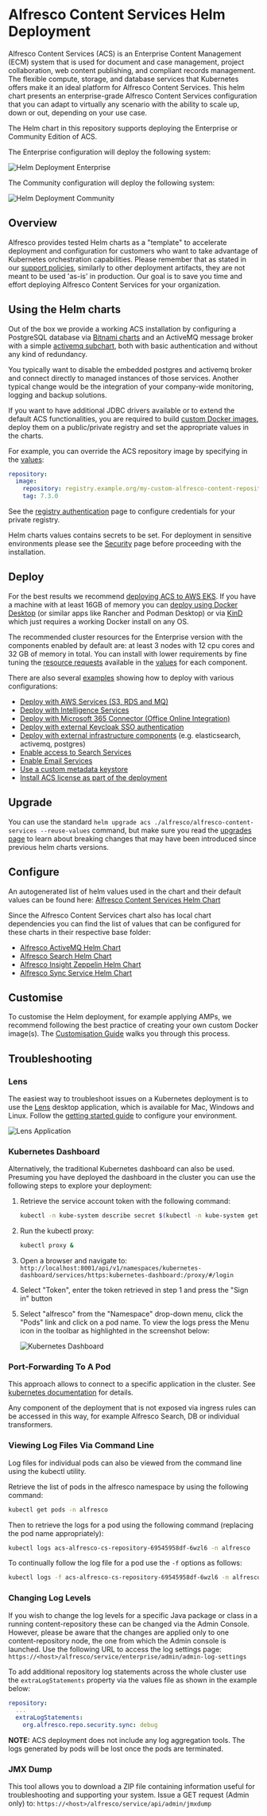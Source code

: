 # Alfresco Content Services Helm Deployment

Alfresco Content Services (ACS) is an Enterprise Content Management (ECM) system that is used for document and case management, project collaboration, web content publishing, and compliant records management.  The flexible compute, storage, and database services that Kubernetes offers make it an ideal platform for Alfresco Content Services. This helm chart presents an enterprise-grade Alfresco Content Services configuration that you can adapt to virtually any scenario with the ability to scale up, down or out, depending on your use case.

The Helm chart in this repository supports deploying the Enterprise or Community Edition of ACS.

The Enterprise configuration will deploy the following system:

![Helm Deployment Enterprise](./diagrams/helm-enterprise.png)

The Community configuration will deploy the following system:

![Helm Deployment Community](./diagrams/helm-community.png)

## Overview

Alfresco provides tested Helm charts as a "template" to accelerate deployment
and configuration for customers who want to take advantage of Kubernetes
orchestration capabilities. Please remember that as stated in our [support
policies](https://docs.alfresco.com/support/latest/policies/deployment/),
similarly to other deployment artifacts, they are not meant to be used 'as-is'
in production. Our goal is to save you time and effort deploying Alfresco
Content Services for your organization.

## Using the Helm charts

Out of the box we provide a working ACS installation by configuring a PostgreSQL
database via [Bitnami charts][bitnami-repo] and an ActiveMQ message broker with
a simple [activemq subchart][activemq-readme], both with basic authentication
and without any kind of redundancy.

[activemq-readme]: ../../helm/alfresco-content-services/charts/activemq/README.md
[bitnami-repo]: https://github.com/bitnami/charts

You typically want to disable the embedded postgres and activemq broker and
connect directly to managed instances of those services. Another typical change
would be the integration of your company-wide monitoring, logging and backup
solutions.

If you want to have additional JDBC drivers available or to extend the default
ACS functionalities, you are required to build [custom Docker
images][docker-customization], deploy them on a public/private registry and set
the appropriate values in the charts.

[docker-customization]: ../docker-compose/examples/customisation-guidelines.md

For example, you can override the ACS repository image by specifying in the
[values](../../helm/alfresco-content-services/README.md):

```yaml
repository:
  image:
    repository: registry.example.org/my-custom-alfresco-content-repository
    tag: 7.3.0
```

See the [registry authentication](registry-authentication.md) page to configure
credentials for your private registry.

Helm charts values contains secrets to be set. For deployment in sensitive
environments please see the [Security](security.md) page before proceeding with
the installation.

## Deploy

For the best results we recommend [deploying ACS to AWS
EKS](./eks-deployment.md). If you have a machine with at least 16GB of memory
you can [deploy using Docker Desktop](./desktop-deployment.md) (or similar apps
like Rancher and Podman Desktop) or via [KinD](kind-deployment.md) which just
requires a working Docker install on any OS.

The recommended cluster resources for the Enterprise version with the components enabled by default are:
at least 3 nodes with 12 cpu cores and 32 GB of memory in total. You can install with lower
requirements by fine tuning the [resource requests](https://kubernetes.io/docs/concepts/configuration/manage-resources-containers/#resource-units-in-kubernetes)
available in the [values](../../helm/alfresco-content-services/values.yaml) for each component.

There are also several [examples](./examples) showing how to deploy with various configurations:

* [Deploy with AWS Services (S3, RDS and MQ)](./examples/with-aws-services.md)
* [Deploy with Intelligence Services](./examples/with-ai.md)
* [Deploy with Microsoft 365 Connector (Office Online Integration)](./examples/with-ooi.md)
* [Deploy with external Keycloak SSO authentication](./examples/with-keycloak.md)
* [Deploy with external infrastructure components](./examples/with-external-infrastructure.md) (e.g. elasticsearch, activemq, postgres)
* [Enable access to Search Services](./examples/search-services.mdi#enable-alfresco-search-services-external-access)
* [Enable Email Services](./examples/email-enabled.md)
* [Use a custom metadata keystore](./examples/custom-metadata-keystore.md)
* [Install ACS license as part of the deployment](./examples/alf_license.md)

## Upgrade

You can use the standard `helm upgrade acs ./alfresco/alfresco-content-services
--reuse-values` command, but make sure you read the [upgrades page](upgrades.md)
to learn about breaking changes that may have been introduced since previous
helm charts versions.

## Configure

An autogenerated list of helm values used in the chart and their default values can be found here: [Alfresco Content Services Helm Chart](./../../helm/alfresco-content-services/README.md)

Since the Alfresco Content Services chart also has local chart dependencies you can find the list of values that can be configured for these charts in their respective base folder:

* [Alfresco ActiveMQ Helm Chart](./../../helm/alfresco-content-services/charts/activemq/README.md)
* [Alfresco Search Helm Chart](./../../helm/alfresco-content-services/charts/alfresco-search/README.md)
* [Alfresco Insight Zeppelin Helm Chart](./../../helm/alfresco-content-services/charts/alfresco-search/charts/alfresco-insight-zeppelin/README.md)
* [Alfresco Sync Service Helm Chart](./../../helm/alfresco-content-services/charts/alfresco-sync-service/README.md)

## Customise

To customise the Helm deployment, for example applying AMPs, we recommend following the best practice of creating your own custom Docker image(s). The [Customisation Guide](./examples/customisation-guidelines.md) walks you through this process.

## Troubleshooting

### Lens

The easiest way to troubleshoot issues on a Kubernetes deployment is to use the [Lens](https://k8slens.dev) desktop application, which is available for Mac, Windows and Linux. Follow the [getting started guide](https://docs.k8slens.dev/v4.0.3/getting-started) to configure your environment.

![Lens Application](./diagrams/k8s-lens.png)

### Kubernetes Dashboard

Alternatively, the traditional Kubernetes dashboard can also be used. Presuming you have deployed the dashboard in the cluster you can use the following steps to explore your deployment:

1. Retrieve the service account token with the following command:

    ```bash
    kubectl -n kube-system describe secret $(kubectl -n kube-system get secret | grep eks-admin | awk '{print $1}')
    ```

2. Run the kubectl proxy:

    ```bash
    kubectl proxy &
    ```

3. Open a browser and navigate to: `http://localhost:8001/api/v1/namespaces/kubernetes-dashboard/services/https:kubernetes-dashboard:/proxy/#/login`

4. Select "Token", enter the token retrieved in step 1 and press the "Sign in" button

5. Select "alfresco" from the "Namespace" drop-down menu, click the "Pods" link and click on a pod name. To view the logs press the Menu icon in the toolbar as highlighted in the screenshot below:

    ![Kubernetes Dashboard](./diagrams/k8s-dashboard.png)

### Port-Forwarding To A Pod

This approach allows to connect to a specific application in the cluster.
See [kubernetes documentation](https://kubernetes.io/docs/tasks/access-application-cluster/port-forward-access-application-cluster) for details.

Any component of the deployment that is not exposed via ingress rules can be accessed in this way, for example Alfresco Search, DB or individual transformers.

### Viewing Log Files Via Command Line

Log files for individual pods can also be viewed from the command line using the kubectl utility.

Retrieve the list of pods in the alfresco namespace by using the following command:

```bash
kubectl get pods -n alfresco
```

Then to retrieve the logs for a pod using the following command (replacing the pod name appropriately):

```bash
kubectl logs acs-alfresco-cs-repository-69545958df-6wzl6 -n alfresco
```

To continually follow the log file for a pod use the `-f` options as follows:

```bash
kubectl logs -f acs-alfresco-cs-repository-69545958df-6wzl6 -n alfresco
```

### Changing Log Levels

If you wish to change the log levels for a specific Java package or class in a running content-repository these can be changed via the Admin Console. However, please be aware that the changes are applied only to one content-repository node, the one from which the Admin console is launched. Use the following URL to access the log settings page: `https://<host>/alfresco/service/enterprise/admin/admin-log-settings`

To add additional repository log statements across the whole cluster use the `extraLogStatements` property via the values file as shown in the example below:

```yaml
repository:
  ...
  extraLogStatements:
    org.alfresco.repo.security.sync: debug
```

**NOTE:** ACS deployment does not include any log aggregation tools. The logs generated by pods will be lost once the pods are terminated.

### JMX Dump

This tool allows you to download a ZIP file containing information useful for troubleshooting and supporting your system. Issue a GET request (Admin only) to: `https://<host>/alfresco/service/api/admin/jmxdump`
